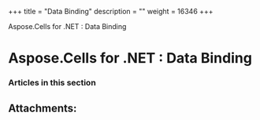 +++
title = "Data Binding" 
description = "" 
weight = 16346 
+++

Aspose.Cells for .NET : Data Binding  

# Aspose.Cells for .NET : Data Binding


### Articles in this section

           

## Attachments:


